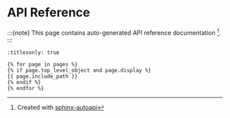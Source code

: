 # API Reference

:::{note}
This page contains auto-generated API reference documentation [^f1].
:::

```{toctree}
:titlesonly: true

{% for page in pages %}
{% if page.top_level_object and page.display %}
{{ page.include_path }}
{% endif %}
{% endfor %}
```

[^f1]: Created with [sphinx-autoapi](https://github.com/readthedocs/sphinx-autoapi)
